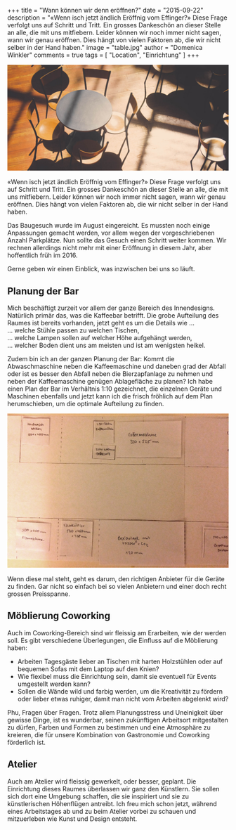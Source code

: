 +++
title = "Wann können wir denn eröffnen?"
date = "2015-09-22"
description = "«Wenn isch jetzt ändlich Eröffnig vom Effinger?» Diese Frage verfolgt uns auf Schritt und Tritt. Ein grosses Dankeschön an dieser Stelle an alle, die mit uns mitfiebern. Leider können wir noch immer nicht sagen, wann wir genau eröffnen. Dies hängt von vielen Faktoren ab, die wir nicht selber in der Hand haben."
image = "table.jpg"
author = "Domenica Winkler"
comments = true
tags = [ "Location", "Einrichtung" ]
+++

![Table](table.jpg)

<div class="lead">
  «Wenn isch jetzt ändlich Eröffnig vom Effinger?» Diese Frage verfolgt uns auf Schritt und Tritt. Ein grosses Dankeschön an dieser Stelle an alle, die mit uns mitfiebern. Leider können wir noch immer nicht sagen, wann wir genau eröffnen. Dies hängt von vielen Faktoren ab, die wir nicht selber in der Hand haben. 
</div>

Das Baugesuch wurde im August eingereicht. Es mussten noch einige Anpassungen gemacht werden, vor allem wegen der vorgeschriebenen Anzahl Parkplätze. Nun sollte das Gesuch einen Schritt weiter kommen. Wir rechnen allerdings nicht mehr mit einer Eröffnung in diesem Jahr, aber hoffentlich früh im 2016.

Gerne geben wir einen Einblick, was inzwischen bei uns so läuft.


## Planung der Bar

Mich beschäftigt zurzeit vor allem der ganze Bereich des Innendesigns. Natürlich primär das, was die Kaffeebar betrifft. Die grobe Aufteilung des Raumes ist bereits vorhanden, jetzt geht es um die Details wie ...   
... welche Stühle passen zu welchen Tischen,   
... welche Lampen sollen auf welcher Höhe aufgehängt werden,   
... welcher Boden dient uns am meisten und ist am wenigsten heikel. 

Zudem bin ich an der ganzen Planung der Bar: Kommt die Abwaschmaschine neben die Kaffeemaschine und daneben grad der Abfall oder ist es besser den Abfall neben die Bierzapfanlage zu nehmen und neben der Kaffeemaschine genügen Ablagefläche zu planen? Ich habe einen Plan der Bar im Verhältnis 1:10 gezeichnet, die einzelnen Geräte und Maschinen ebenfalls und jetzt kann ich die frisch fröhlich auf dem Plan herumschieben, um die optimale Aufteilung zu finden.

![Planung Bar](planung-bar.jpg)

Wenn diese mal steht, geht es darum, den richtigen Anbieter für die Geräte zu finden. Gar nicht so einfach bei so vielen Anbietern und einer doch recht grossen Preisspanne.


## Möblierung Coworking

Auch im Coworking-Bereich sind wir fleissig am Erarbeiten, wie der werden soll. Es gibt verschiedene Überlegungen, die Einfluss auf die Möblierung haben:   

* Arbeiten Tagesgäste lieber an Tischen mit harten Holzstühlen oder auf bequemen Sofas mit dem Laptop auf den Knien?   
* Wie flexibel muss die Einrichtung sein, damit sie eventuell für Events umgestellt werden kann?   
* Sollen die Wände wild und farbig werden, um die Kreativität zu fördern oder lieber etwas ruhiger, damit man nicht vom Arbeiten abgelenkt wird?

Phu, Fragen über Fragen. Trotz allem Planungsstress und Uneinigkeit über gewisse Dinge, ist es wunderbar, seinen zukünftigen Arbeitsort mitgestalten zu dürfen, Farben und Formen zu bestimmen und eine Atmosphäre zu kreieren, die  für unsere Kombination von Gastronomie und Coworking förderlich ist. 


## Atelier

Auch am Atelier wird fleissig gewerkelt, oder besser, geplant. Die Einrichtung dieses Raumes überlassen wir ganz den Künstlern. Sie sollen sich dort eine Umgebung schaffen, die sie inspiriert und sie zu künstlerischen Höhenflügen antreibt. Ich freu mich schon jetzt, während eines Arbeitstages ab und zu beim Atelier vorbei zu schauen und mitzuerleben wie Kunst und Design entsteht. 